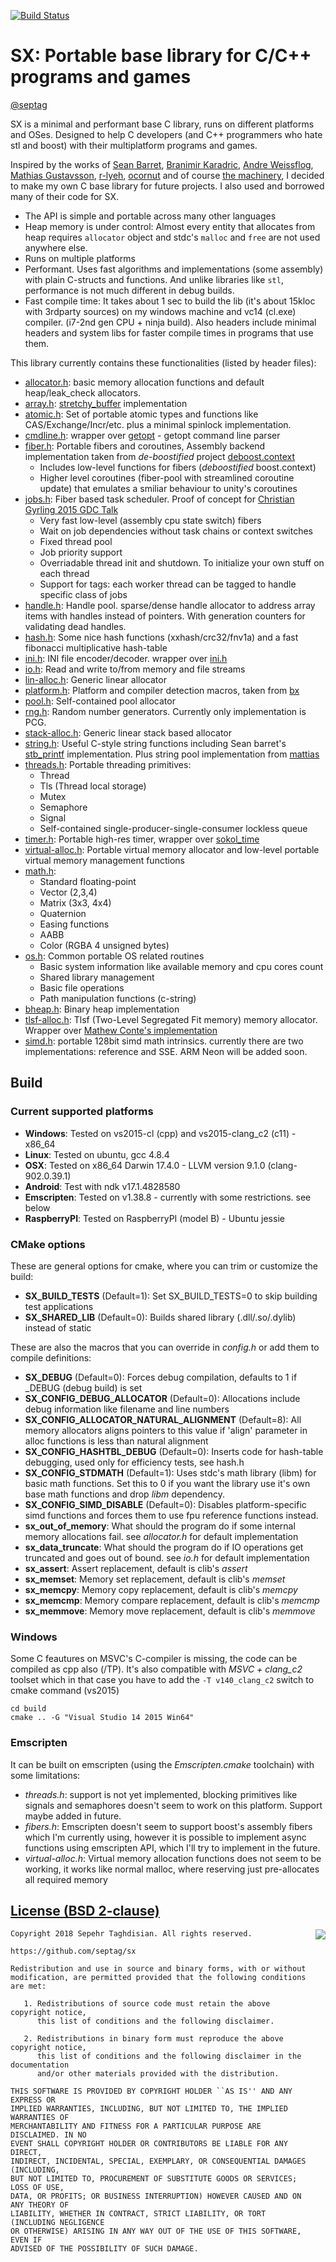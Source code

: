 [![Build Status](https://travis-ci.org/septag/sx.svg?branch=master)](https://travis-ci.org/septag/sx)

# SX: Portable base library for C/C++ programs and games
[@septag](https://twitter.com/septagh)

SX is a minimal and performant base C library, runs on different platforms and OSes. Designed to help C developers (and C++ programmers who hate stl and boost) with their multiplatform programs and games.

Inspired by the works of [Sean Barret](https://github.com/nothings), [Branimir Karadric](https://github.com/bkaradzic), [Andre Weissflog](https://github.com/floooh), [Mathias Gustavsson](https://github.com/mattiasgustavsson), [r-lyeh](https://github.com/r-lyeh), [ocornut](https://github.com/ocornut) and of course [the machinery](https://www.ourmachinery.com), I decided to make my own C base library for future projects. I also used and borrowed many of their code for SX.

- The API is simple and portable across many other languages
- Heap memory is under control: Almost every entity that allocates from heap requires `allocator` object and stdc's `malloc` and `free` are not used anywhere else.
- Runs on multiple platforms
- Performant. Uses fast algorithms and implementations (some assembly) with plain C-structs and functions. And unlike libraries like `stl`, performance is not much different in debug builds. 
- Fast compile time: It takes about 1 sec to build the lib (it's about 15kloc with 3rdparty sources) on my windows machine and vc14 (cl.exe) compiler. (i7-2nd gen CPU + ninja build). Also headers include minimal headers and system libs for faster compile times in programs that use them.

This library currently contains these functionalities (listed by header files):

- [allocator.h](https://github.com/septag/sx/blob/master/include/sx/allocator.h): basic memory allocation functions and default heap/leak_check allocators. 
- [array.h](https://github.com/septag/sx/blob/master/include/sx/array.h): [stretchy_buffer](https://github.com/nothings/stb/blob/master/stretchy_buffer.h) implementation
- [atomic.h](https://github.com/septag/sx/blob/master/include/sx/atomic.h): Set of portable atomic types and functions like CAS/Exchange/Incr/etc. plus a minimal spinlock implementation.
- [cmdline.h](https://github.com/septag/sx/blob/master/include/sx/cmdline.h): wrapper over [getopt](https://github.com/wc-duck/getopt) - getopt command line parser
- [fiber.h](https://github.com/septag/sx/blob/master/include/sx/fiber.h): Portable fibers and coroutines, Assembly backend implementation taken from _de-boostified_ project [deboost.context](https://github.com/septag/deboost.context)
	- Includes low-level functions for fibers (_deboostified_ boost.context)
	- Higher level coroutines (fiber-pool with streamlined coroutine update) that emulates a smiliar behaviour to unity's coroutines
- [jobs.h](https://github.com/septag/sx/blob/master/include/sx/jobs.h): Fiber based task scheduler. Proof of concept for [Christian Gyrling 2015 GDC Talk](http://gdcvault.com/play/1022186/Parallelizing-the-Naughty-Dog-Engine)
	- Very fast low-level (assembly cpu state switch) fibers
	- Wait on job dependencies without task chains or context switches
	- Fixed thread pool
	- Job priority support
	- Overriadable thread init and shutdown. To initialize your own stuff on each thread
	- Support for tags: each worker thread can be tagged to handle specific class of jobs
- [handle.h](https://github.com/septag/sx/blob/master/include/sx/handle.h): Handle pool. sparse/dense handle allocator to address array items with handles instead of pointers. With generation counters for validating dead handles.
- [hash.h](https://github.com/septag/sx/blob/master/include/sx/hash.h):  Some nice hash functions (xxhash/crc32/fnv1a) and a fast fibonacci multiplicative hash-table
- [ini.h](https://github.com/septag/sx/blob/master/include/sx/ini.h): INI file encoder/decoder. wrapper over [ini.h](https://github.com/mattiasgustavsson/libs/blob/master/ini.h)
- [io.h](https://github.com/septag/sx/blob/master/include/sx/io.h): Read and write to/from memory and file streams
- [lin-alloc.h](https://github.com/septag/sx/blob/master/include/sx/lin-alloc.h): Generic linear allocator
- [platform.h](https://github.com/septag/sx/blob/master/include/sx/platform.h): Platform and compiler detection macros, taken from [bx](https://github.com/bkaradzic/bx)
- [pool.h](https://github.com/septag/sx/blob/master/include/sx/pool.h): Self-contained pool allocator
- [rng.h](https://github.com/septag/sx/blob/master/include/sx/rng.h): Random number generators. Currently only implementation is PCG.
- [stack-alloc.h](https://github.com/septag/sx/blob/master/include/sx/stack-alloc.h): Generic linear stack based allocator
- [string.h](https://github.com/septag/sx/blob/master/include/sx/string.h): Useful C-style string functions including Sean barret's [stb_printf](http://github.com/nothings/stb) implementation. Plus string pool implementation from [mattias](https://github.com/mattiasgustavsson/libs/blob/master/strpool.h)
- [threads.h](https://github.com/septag/sx/blob/master/include/sx/threads.h): Portable threading primitives:
	- Thread
	- Tls (Thread local storage)
	- Mutex
	- Semaphore
	- Signal
	- Self-contained single-producer-single-consumer lockless queue
- [timer.h](https://github.com/septag/sx/blob/master/include/sx/timer.h): Portable high-res timer, wrapper over [sokol_time](https://github.com/floooh/sokol)
- [virtual-alloc.h](https://github.com/septag/sx/blob/master/include/sx/virtual-alloc.h): Portable virtual memory allocator and low-level portable virtual memory management functions
- [math.h](https://github.com/septag/sx/blob/master/include/sx/math.h): 
	- Standard floating-point
	- Vector (2,3,4)
	- Matrix (3x3, 4x4)
	- Quaternion
	- Easing functions
	- AABB
	- Color (RGBA 4 unsigned bytes)
- [os.h](https://github.com/septag/sx/blob/master/include/sx/os.h): Common portable OS related routines
	- Basic system information like available memory and cpu cores count
	- Shared library management
	- Basic file operations
	- Path manipulation functions (c-string)
- [bheap.h](https://github.com/septag/sx/blob/master/include/sx/bheap.h): Binary heap implementation
- [tlsf-alloc.h](https://github.com/septag/sx/blob/master/include/sx/tlsf-alloc.h): Tlsf (Two-Level Segregated Fit memory) memory allocator. Wrapper over [Mathew Conte's implementation](http://tlsf.baisoku.org)
- [simd.h](https://github.com/septag/sx/blob/master/include/sx/simd.h): portable 128bit simd math intrinsics. currently there are two implementations: reference and SSE. ARM Neon will be added soon.

## Build
### Current supported platforms

- **Windows**: Tested on vs2015-cl (cpp) and vs2015-clang_c2 (c11) - x86_64
- **Linux**: Tested on ubuntu, gcc 4.8.4
- **OSX**: Tested on x86_64 Darwin 17.4.0 - LLVM version 9.1.0 (clang-902.0.39.1)
- **Android**: Test with ndk v17.1.4828580
- **Emscripten**: Tested on v1.38.8 - currently with some restrictions. see below
- **RaspberryPI**: Tested on RaspberryPI (model B) - Ubuntu jessie

### CMake options

These are general options for cmake, where you can trim or customize the build:  

- **SX_BUILD_TESTS** (Default=1): Set SX_BUILD_TESTS=0 to skip building test applications
- **SX_SHARED_LIB** (Default=0): Builds shared library (.dll/.so/.dylib) instead of static

These are also the macros that you can override in _config.h_ or add them to compile definitions:

- **SX_DEBUG** (Default=0): Forces debug compilation, defaults to 1 if _DEBUG (debug build) is set
- **SX_CONFIG_DEBUG_ALLOCATOR** (Default=0): Allocations include debug information like filename and line numbers
- **SX_CONFIG_ALLOCATOR_NATURAL_ALIGNMENT** (Default=8): All memory allocators aligns pointers to this value if 'align' parameter in alloc functions is less than natural alignment
- **SX_CONFIG_HASHTBL_DEBUG** (Default=0): Inserts code for hash-table debugging, used only for efficiency tests, see hash.h
- **SX_CONFIG_STDMATH** (Default=1): Uses stdc's math library (libm) for basic math functions. Set this to 0 if you want the library use it's own base math functions and drop _libm_ dependency.
- **SX_CONFIG_SIMD_DISABLE** (Default=0): Disables platform-specific simd functions and forces them to use fpu reference functions instead.
- **sx_out_of_memory**: What should the program do if some internal memory allocations fail. see _allocator.h_ for default implementation
- **sx_data_truncate**: What should the program do if IO operations get truncated and goes out of bound. see _io.h_ for default implementation
- **sx_assert**: Assert replacement, default is clib's _assert_
- **sx_memset**: Memory set replacement, default is clib's _memset_
- **sx_memcpy**: Memory copy replacement, default is clib's _memcpy_
- **sx_memcmp**: Memory compare replacement, default is clib's _memcmp_
- **sx_memmove**: Memory move replacement, default is clib's _memmove_

### Windows
Some C feautures on MSVC's C-compiler is missing, the code can be compiled as cpp also (/TP). It's also compatible with *MSVC + clang_c2* toolset which in that case you have to add the ```-T v140_clang_c2``` switch to cmake command (vs2015)

```
cd build
cmake .. -G "Visual Studio 14 2015 Win64"
```

### Emscripten

It can be built on emscripten (using the _Emscripten.cmake_ toolchain) with some limitations:

- _threads.h_: support is not yet implemented, blocking primitives like signals and semaphores doesn't seem to work on this platform. Support maybe added in future.
- _fibers.h_: Emscripten doesn't seem to support boost's assembly fibers which I'm currently using, however it is possible to implement async functions using emscripten API, which I'll try to implement in the future.
- _virtual-alloc.h_: Virtual memory allocation functions does not seem to be working, it works like normal malloc, where reserving just pre-allocates all required memory


[License (BSD 2-clause)](https://github.com/septag/sx/blob/master/LICENSE)
--------------------------------------------------------------------------

<a href="http://opensource.org/licenses/BSD-2-Clause" target="_blank">
<img align="right" src="http://opensource.org/trademarks/opensource/OSI-Approved-License-100x137.png">
</a>

	Copyright 2018 Sepehr Taghdisian. All rights reserved.
	
	https://github.com/septag/sx
	
	Redistribution and use in source and binary forms, with or without
	modification, are permitted provided that the following conditions are met:
	
	   1. Redistributions of source code must retain the above copyright notice,
	      this list of conditions and the following disclaimer.
	
	   2. Redistributions in binary form must reproduce the above copyright notice,
	      this list of conditions and the following disclaimer in the documentation
	      and/or other materials provided with the distribution.
	
	THIS SOFTWARE IS PROVIDED BY COPYRIGHT HOLDER ``AS IS'' AND ANY EXPRESS OR
	IMPLIED WARRANTIES, INCLUDING, BUT NOT LIMITED TO, THE IMPLIED WARRANTIES OF
	MERCHANTABILITY AND FITNESS FOR A PARTICULAR PURPOSE ARE DISCLAIMED. IN NO
	EVENT SHALL COPYRIGHT HOLDER OR CONTRIBUTORS BE LIABLE FOR ANY DIRECT,
	INDIRECT, INCIDENTAL, SPECIAL, EXEMPLARY, OR CONSEQUENTIAL DAMAGES (INCLUDING,
	BUT NOT LIMITED TO, PROCUREMENT OF SUBSTITUTE GOODS OR SERVICES; LOSS OF USE,
	DATA, OR PROFITS; OR BUSINESS INTERRUPTION) HOWEVER CAUSED AND ON ANY THEORY OF
	LIABILITY, WHETHER IN CONTRACT, STRICT LIABILITY, OR TORT (INCLUDING NEGLIGENCE
	OR OTHERWISE) ARISING IN ANY WAY OUT OF THE USE OF THIS SOFTWARE, EVEN IF
	ADVISED OF THE POSSIBILITY OF SUCH DAMAGE.
